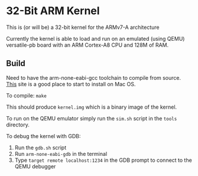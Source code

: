 # 32-Bit ARM Kernel

This is (or will be) a 32-bit kernel for the ARMv7-A architecture

Currently the kernel is able to load and run on an emulated (using QEMU) 
versatile-pb board with an ARM Cortex-A8 CPU and 128M of RAM.

## Build
Need to have the arm-none-eabi-gcc toolchain to compile from source.
[This](http://blog.y3xz.com/blog/2012/10/07/setting-up-an-arm-eabi-toolchain-on-mac-os-x) site is a good place to start to install on Mac OS.

To compile:
`make`

This should produce `kernel.img` which is a binary image of the kernel.

To run on the QEMU emulator simply run the `sim.sh` script in the `tools` directory.

To debug the kernel with GDB:
1. Run the `gdb.sh` script
2. Run `arm-none-eabi-gdb` in the terminal
3. Type `target remote localhost:1234` in the GDB prompt to connect to the QEMU debugger

